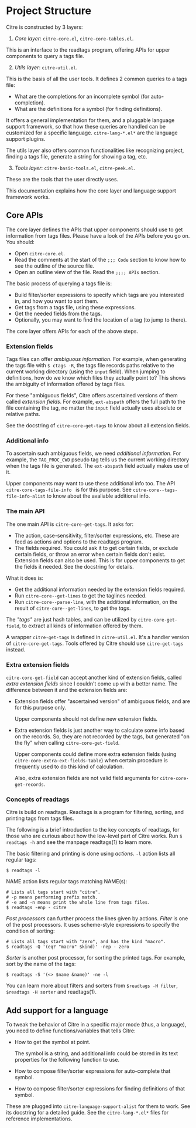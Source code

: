 # Project Structure

Citre is constructed by 3 layers:

1. *Core layer*: `citre-core.el`, `citre-core-tables.el`.

  This is an interface to the readtags program, offering APIs for upper
  components to query a tags file.

2. *Utils layer*: `citre-util.el`.

  This is the basis of all the user tools. It defines 2 common queries to a
  tags file:

  - What are the completions for an incomplete symbol (for auto-completion).
  - What are the definitions for a symbol (for finding definitions).

  It offers a general implementation for them, and a pluggable language support
  framework, so that how these queries are handled can be customized for a
  specific language. `citre-lang-*.el*` are the language support plugins.

  The utils layer also offers common functionalities like recognizing project,
  finding a tags file, generate a string for showing a tag, etc.

3. *Tools layer*: `citre-basic-tools.el`, `citre-peek.el`.

  These are the tools that the user directly uses.

This documentation explains how the core layer and language support framework
works.

## Core APIs

The core layer defines the APIs that upper components should use to get
information from tags files. Please have a look of the APIs before you go on.
You should:

- Open `citre-core.el`.
- Read the comments at the start of the `;;; Code` section to know how to see
  the outline of the source file.
- Open an outline view of the file. Read the `;;;; APIs` section.

The basic process of querying a tags file is:

- Build filter/sorter expressions to specify which tags are you interested in,
  and how you want to sort them.
- Get tags from a tags file, using these expressions.
- Get the needed fields from the tags.
- Optionally, you may want to find the location of a tag (to jump to there).

The core layer offers APIs for each of the above steps.

### Extension fields

Tags files can offer *ambiguous information*. For example, when generating the
tags file with `$ ctags -R`, the tags file records paths relative to the
current working directory (using the `input` field). When jumping to
definitions, how do we know which files they actually point to? This shows the
ambiguity of information offered by tags files.

For these "ambiguous fields", Citre offers ascertained versions of them called
*extension fields*. For example, `ext-abspath` offers the full path to the file
containing the tag, no matter the `input` field actually uses absolute or
relative paths.

See the docstring of `citre-core-get-tags` to know about all extension fields.

### Additional info

To ascertain such ambiguous fields, we need *additional information*. For
example, the `TAG_PROC_CWD` pseudo tag tells us the current working directory
when the tags file is generated. The `ext-abspath` field actually makes use of
it.

Upper components may want to use these additional info too. The API
`citre-core-tags-file-info ` is for this purpose. See
`citre-core--tags-file-info-alist` to know about the avaliable additional info.

### The main API

The one main API is `citre-core-get-tags`. It asks for:

- The action, case-sensitivity, filter/sorter expressions, etc. These
  are feed as actions and options to the readtags program.
- The fields required. You could ask it to get certain fields, or
  exclude certain fields, or throw an error when certain fields don't
  exist. Extension fields can also be used. This is for upper components
  to get the fields it needed. See the docstring for details.

What it does is:

- Get the additional information needed by the extension fields
  required.
- Run `citre-core--get-lines` to get the taglines needed.
- Run `citre-core--parse-line`, with the additional information, on the
  result of `citre-core--get-lines`, to get the *tags*.

The *"tags"* are just hash tables, and can be utilized by
`citre-core-get-field`, to extract all kinds of information offered by them.

A wrapper `citre-get-tags` is defined in `citre-util.el`. It's a handier
version of `citre-core-get-tags`. Tools offered by Citre should use
`citre-get-tags` instead.

### Extra extension fields

`citre-core-get-field` can accept another kind of extension fields,
called *extra extension fields* since I couldn't come up with a better
name. The difference between it and the extension fields are:

- Extension fields offer "ascertained version" of ambiguous fields, and
  are for this purpose only.

  Upper components should not define new extension fields.

- Extra extension fields is just another way to calculate some info based on
  the records. So, they are not recorded by the tags, but generated "on the
  fly" when calling `citre-core-get-field`.

  Upper components could define more extra extension fields (using
  `citre-core-extra-ext-fields-table`) when certain procedure is frequently
  used to do this kind of calculation.

  Also, extra extension fields are not valid field arguments for
  `citre-core-get-records`.

### Concepts of readtags

Citre is build on readtags. Readtags is a program for filtering, sorting, and
printing tags from tags files.

The following is a brief introduction to the key concepts of readtags, for
those who are curious about how the low-level part of Citre works. Run `$
readtags -h` and see the manpage readtags(1) to learn more.

The basic filtering and printing is done using *actions*. `-l` action lists all
regular tags:

``` console
$ readtags -l
```

NAME action lists regular tags matching NAME(s):

``` console
# Lists all tags start with "citre".
# -p means performing prefix match.
# -e and -n means print the whole line from tags files.
$ readtags -enp - citre
```

*Post processors* can further process the lines given by actions. *Filter* is
one of the post processors. It uses scheme-style expressions to specify the
condition of sorting:

``` console
# Lists all tags start with "zero", and has the kind "macro".
$ readtags -Q '(eq? "macro" $kind)' -nep - zero
```

*Sorter* is another post processor, for sorting the printed tags. For
example, sort by the name of the tags:

``` console
$ readtags -S '(<> $name &name)' -ne -l
```

You can learn more about filters and sorters from `$readtags -H filter`,
`$readtags -H sorter` and readtags(1).

## Add support for a language

To tweak the behavior of Citre in a specific major mode (thus, a language), you
need to define functions/variables that tells Citre:

- How to get the symbol at point.

  The symbol is a string, and additional info could be stored in its text
  properties for the following function to use.

- How to compose filter/sorter expressions for auto-complete that symbol.

- How to compose filter/sorter expressions for finding definitions of that
  symbol.

These are plugged into `citre-language-support-alist` for them to work. See its
docstring for a detailed guide. See the `citre-lang-*.el*` files for reference
implementations.
